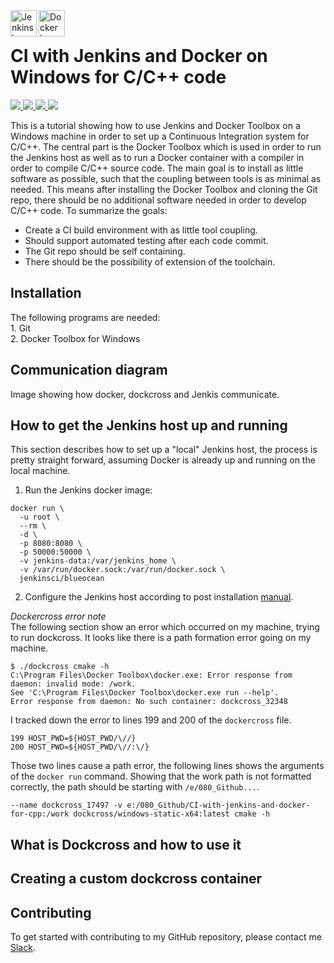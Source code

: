 <img src="https://upload.wikimedia.org/wikipedia/commons/thumb/e/e9/Jenkins_logo.svg/556px-Jenkins_logo.svg.png" alt="Jenkins logo" height="42px" width="42px" align="left">
<img src="https://proxy.duckduckgo.com/iu/?u=https%3A%2F%2Fd3nmt5vlzunoa1.cloudfront.net%2Fphpstorm%2Ffiles%2F2015%2F10%2Flarge_v-trans.png&f=1" alt="Docker logo" height="42px" width="42px" align="left"><br>

<h1>CI with Jenkins and Docker on Windows for C/C++ code</h1>
<div>
    <a href="https://github.com/NaPiZip/CI-with-jenkins-and-docker-for-cpp">
        <img src="https://img.shields.io/badge/Document%20Version-0.0.1-brightgreen"/>
    </a>
    <a href="https://www.microsoft.com">
        <img src="https://img.shields.io/badge/Windows%2010%20x64-10.0.17134%20Build%2017134-blue.svg"/>
    </a>
    <a href="https://jenkins.io/">
        <img src="https://img.shields.io/badge/Jenkins%20Version-2.176.2-blue"/>
    </a>
    <a href="https://docs.docker.com/toolbox/toolbox_install_windows/">
        <img src="https://img.shields.io/badge/Docker%20Toolbox-17.05.0--ce%20Build%2089658be-blue.svg"/>
    </a>

</div>

This is a tutorial showing how to use Jenkins and Docker Toolbox on a Windows machine in order to set up a Continuous Integration system for C/C++. The central part is the Docker Toolbox which is used in order to run the Jenkins host as well as to run a Docker container with a compiler in order to compile C/C++ source code. The main goal is to install as little software as possible, such that the coupling between tools is as minimal as needed. This means after installing the Docker Toolbox and cloning the Git repo, there should be no additional software needed in order to develop C/C++ code. To summarize the goals:
- Create a CI build environment with as little tool coupling.
- Should support automated testing after each code commit.
- The Git repo should be self containing.
-  There should be the possibility of extension of the toolchain.

<h2>Installation</h2>
The following programs are needed:<br>
1. Git<br>
2. Docker Toolbox for Windows

<h2>Communication diagram</h2>
Image showing how docker, dockcross and Jenkis communicate.


## How to get the Jenkins host up and running
This section describes how to set up a "local" Jenkins host, the process is pretty straight forward, assuming Docker is already up and running on the local machine.

1. Run the Jenkins docker image:
```
docker run \
  -u root \
  --rm \
  -d \
  -p 8080:8080 \
  -p 50000:50000 \
  -v jenkins-data:/var/jenkins_home \
  -v /var/run/docker.sock:/var/run/docker.sock \
  jenkinsci/blueocean
```
2. Configure the Jenkins host according to post installation [manual](https://jenkins.io/doc/book/installing#setup-wizard).

<i>Dockercross error note</i><br>
The following section show an error which occurred on my machine, trying to run dockcross. It looks like there is a path formation error going on my machine.

```
$ ./dockcross cmake -h
C:\Program Files\Docker Toolbox\docker.exe: Error response from daemon: invalid mode: /work.
See 'C:\Program Files\Docker Toolbox\docker.exe run --help'.
Error response from daemon: No such container: dockcross_32348
```
I tracked down the error to lines 199 and 200 of the `dockercross` file.

```
199 HOST_PWD=${HOST_PWD/\//}
200 HOST_PWD=${HOST_PWD/\//:\/}
```
Those two lines cause a path error, the following lines shows the arguments of the `docker run` command. Showing that the work path is not formatted correctly, the path should be starting with `/e/080_Github...`.

```
--name dockcross_17497 -v e:/080_Github/CI-with-jenkins-and-docker-for-cpp:/work dockcross/windows-static-x64:latest cmake -h
```

<h2>What is Dockcross and how to use it</h2>
<h2>Creating a custom dockcross container</H2>

## Contributing
To get started with contributing to my GitHub repository, please contact me [Slack](https://join.slack.com/t/napi-friends/shared_invite/enQtNDg3OTg5NDc1NzUxLWU1MWNhNmY3ZTVmY2FkMDM1ODg1MWNlMDIyYTk1OTg4OThhYzgyNDc3ZmE5NzM1ZTM2ZDQwZGI0ZjU2M2JlNDU).
